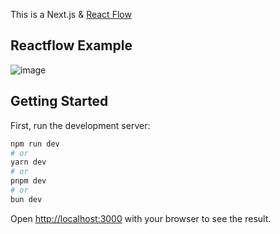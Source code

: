 This is a Next.js & [React Flow](https://reactflow.dev)

## Reactflow Example
![image](https://github.com/hongjs/poc-reactflow/assets/15359619/790bde11-a445-49b4-94f9-32aaab97e6b2)


## Getting Started

First, run the development server:

```bash
npm run dev
# or
yarn dev
# or
pnpm dev
# or
bun dev
```

Open [http://localhost:3000](http://localhost:3000) with your browser to see the result.


